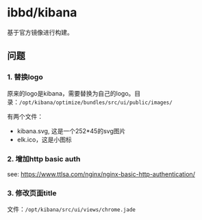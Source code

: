 # ibbd/kibana

基于官方镜像进行构建。

## 问题

### 1. 替换logo

原来的logo是kibana，需要替换为自己的logo。目录：`/opt/kibana/optimize/bundles/src/ui/public/images/`

有两个文件：

- kibana.svg, 这是一个252*45的svg图片
- elk.ico，这是小图标

### 2. 增加http basic auth

see: https://www.ttlsa.com/nginx/nginx-basic-http-authentication/

### 3. 修改页面title

文件：`/opt/kibana/src/ui/views/chrome.jade`


